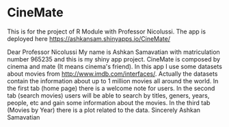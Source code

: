# CineMate

This is for the project of R Module with Professor Nicolussi.
The app is deployed here https://ashkansam.shinyapps.io/CineMate/

Dear Professor Nicolussi
My name is Ashkan Samavatian with matriculation number 965235 and this is my shiny app project.
CineMate is composed by cinema and mate (It means cinema's friend).
In this app I use some datasets about movies from http://www.imdb.com/interfaces/.
Actually the datasets contain the information about up to 1 million movies all around the world.
In the first tab (home page) there is a welcome note for users.
In the second tab (search movies) users will be able to search by titles, geners, years, people, etc and gain some information about the movies.
In the third tab (Movies by Year) there is a plot related to the data. 
Sincerely
Ashkan Samavatian

